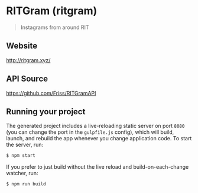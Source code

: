 
# RITGram (ritgram)

> Instagrams from around RIT

## Website

http://ritgram.xyz/


## API Source
https://github.com/Friss/RITGramAPI

## Running your project

The generated project includes a live-reloading static server on port `8080` (you can change the port in the `gulpfile.js` config), which will build, launch, and rebuild the app whenever you change application code. To start the server, run:

```bash
$ npm start
```

If you prefer to just build without the live reload and build-on-each-change watcher, run:

```bash
$ npm run build
```
